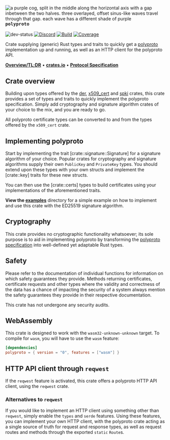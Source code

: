<img src="https://cloud.bitfl0wer.de/apps/files_sharing/publicpreview/gHCwFwrFqKwRYcA?file=/&fileId=1143162&x=2560&y=1080&a=true&etag=67a364fa7d295" align="left" alt="a purple cog, split in the middle along the horizontal axis with a gap inbetween the two halves. three overlayed, offset sinus-like waves travel through that gap. each wave has a different shade of purple"></img>

### `polyproto`

![dev-status]
[![Discord]][Discord-invite]
[![Build][build-shield]][build-url]
[![Coverage][coverage-shield]][coverage-url]

Crate supplying (generic) Rust types and traits to quickly get a
[polyproto](https://docs.polyphony.chat/Protocol%20Specifications/core/) implementation up and
running, as well as an HTTP client for the polyproto API.

**[Overview/TL;DR][overview]** • **[crates.io][crates-link]** • **[Protocol Specification][docs]**

## Crate overview

Building upon types offered by the [der](https://crates.io/crates/der),
[x509_cert](https://crates.io/crates/x509_cert) and [spki](https://crates.io/crates/spki) crates,
this crate provides a set of types and traits to quickly implement the polyproto specification.
Simply add cryptography and signature algorithm crates of your choice to the mix, and you are ready
to go.

All polyproto certificate types can be converted to and from the types offered by the `x509_cert`
crate.

## Implementing polyproto

Start by implementing the trait [crate::signature::Signature] for a signature algorithm of your
choice. Popular crates for cryptography and signature algorithms supply their own `PublicKey` and
`PrivateKey` types. You should extend upon these types with your own structs and implement the
[crate::key] traits for these new structs.

You can then use the [crate::certs] types to build certificates using your implementations of the
aforementioned traits.

**View the [examples](./examples/)** directory for a simple example on how to implement and use this
crate with the ED25519 signature algorithm.

## Cryptography

This crate provides no cryptographic functionality whatsoever; its sole purpose is to aid in
implementing polyproto by transforming the
[polyproto specification](https://docs.polyphony.chat/Protocol%20Specifications/core/) into
well-defined yet adaptable Rust types.

## Safety

Please refer to the documentation of individual functions for information on which safety guarantees
they provide. Methods returning certificates, certificate requests and other types where the
validity and correctness of the data has a chance of impacting the security of a system always
mention the safety guarantees they provide in their respective documentation.

This crate has not undergone any security audits.

## WebAssembly

This crate is designed to work with the `wasm32-unknown-unknown` target. To compile for `wasm`, you
will have to use the `wasm` feature:

```toml
[dependencies]
polyproto = { version = "0", features = ["wasm"] }
```

## HTTP API client through `reqwest`

If the `reqwest` feature is activated, this crate offers a polyproto HTTP API client, using the
`reqwest` crate.

### Alternatives to `reqwest`

If you would like to implement an HTTP client using something other than `reqwest`, simply enable
the `types` and `serde` features. Using these features, you can implement your own HTTP client, with
the polyproto crate acting as a single source of truth for request and response types, as well as
request routes and methods through the exported `static` `Route`s.

[dev-status]: https://img.shields.io/static/v1?label=Status&message=Alpha&color=blue
[build-shield]: https://img.shields.io/github/actions/workflow/status/polyphony-chat/polyproto/build_and_test.yml?style=flat
[build-url]: https://github.com/polyphony-chat/polyproto/blob/main/.github/workflows/build_and_test.yml
[coverage-shield]: https://coveralls.io/repos/github/polyphony-chat/polyproto/badge.svg?branch=main
[coverage-url]: https://coveralls.io/github/polyphony-chat/polyproto?branch=main
[Discord]: https://dcbadge.vercel.app/api/server/m3FpcapGDD?style=flat
[Discord-invite]: https://discord.com/invite/m3FpcapGDD
[crates-link]: https://crates.io/crates/polyproto
[docs]: https://docs.polyphony.chat/Protocol%20Specifications/core/
[overview]: https://docs.polyphony.chat/Overviews/core/
